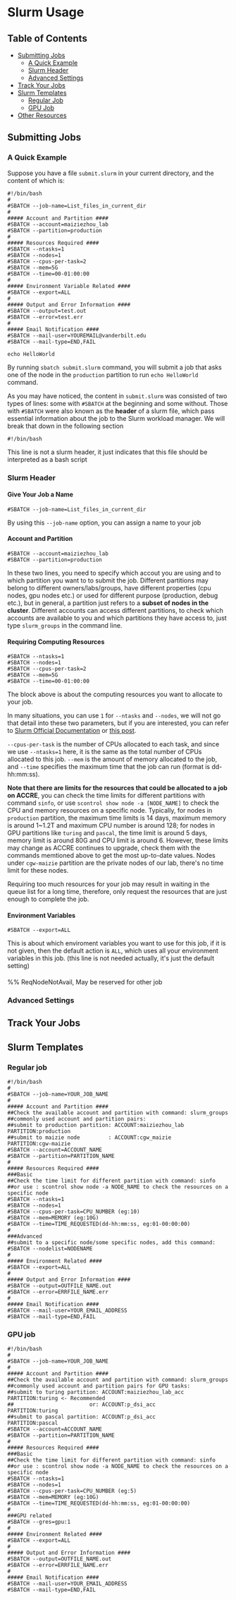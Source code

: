 # Slurm Usage
## Table of Contents
- [Submitting Jobs](#Submitting-Jobs)
  - [A Quick Example](#A-Quick-Example)
  - [Slurm Header](#Slurm-Header)
  - [Advanced Settings](#Advanced-Settings)
- [Track Your Jobs](#Track-Your-Jobs)
- [Slurm Templates](#Slurm-Templates)
  - [Regular Job](#Regular-Job)
  - [GPU Job](#GPU-Job)
- [Other Resources](#Other-Resources)

## Submitting Jobs

### A Quick Example
Suppose you have a file `submit.slurm` in your current directory, and the content of which is:
```
#!/bin/bash
#
#SBATCH --job-name=List_files_in_current_dir
#
##### Account and Partition ####
#SBATCH --account=maiziezhou_lab
#SBATCH --partition=production
#
##### Resources Required ####
#SBATCH --ntasks=1
#SBATCH --nodes=1
#SBATCH --cpus-per-task=2
#SBATCH --mem=5G
#SBATCH --time=00-01:00:00
#
##### Environment Variable Related ####
#SBATCH --export=ALL
#
##### Output and Error Information ####
#SBATCH --output=test.out
#SBATCH --error=test.err
#
##### Email Notification ####
#SBATCH --mail-user=YOUREMAIL@vanderbilt.edu
#SBATCH --mail-type=END,FAIL

echo HelloWorld
```
By running `sbatch submit.slurm` command, you will submit a job that asks one of the node in the `production` partition to run `echo HelloWorld` command.

As you may have noticed, the content in `submit.slurm` was consisted of two types of lines: some with `#SBATCH` at the beginning and some without. Those with `#SBATCH` were also known as the **header** of a slurm file, which pass essential information about the job to the Slurm workload manager. We will break that down in the following section

```
#!/bin/bash
```
This line is not a slurm header, it just indicates that this file should be interpreted as a bash script

### Slurm Header
#### Give Your Job a Name
```
#SBATCH --job-name=List_files_in_current_dir
```
By using this `--job-name` option, you can assign a name to your job
#### Account and Partition
```
#SBATCH --account=maiziezhou_lab
#SBATCH --partition=production
```
In these two lines, you need to specify which accout you are using and to which partition you want to to submit the job. Different partitions may belong to different owners/labs/groups, have different properties (cpu nodes, gpu nodes etc.) or used for different purpose (production, debug etc.), but in general, a partition just refers to a **subset of nodes in the cluster**. Different accounts can access different partitions, to check which accounts are available to you and which partitions they have access to, just type `slurm_groups` in the command line.
#### Requiring Computing Resources
```
#SBATCH --ntasks=1
#SBATCH --nodes=1
#SBATCH --cpus-per-task=2
#SBATCH --mem=5G
#SBATCH --time=00-01:00:00
```
The block above is about the computing resources you want to allocate to your job. 

In many situations, you can use `1` for `--ntasks` and `--nodes`, we will not go that detail into these two parameters, but if you are interested, you can refer to [Slurm Official Documentation](https://slurm.schedmd.com/sbatch.html) or [this post](https://stackoverflow.com/questions/39186698/what-does-the-ntasks-or-n-tasks-does-in-slurm).

`--cpus-per-task` is the number of CPUs allocated to each task, and since we use `--ntasks=1` here, it is the same as the total number of CPUs allocated to this job. `--mem` is the amount of memory allocated to the job, and `--time` specifies the maximum time that the job can run (format is dd-hh:mm:ss).

**Note that there are limits for the resources that could be allocated to a job on ACCRE**, you can check the time limits for different partitions with command `sinfo`, or use `scontrol show node -a [NODE_NAME]` to check the CPU and memory resources on a specific node. Typically, for nodes in `production` partition, the maximum time limits is 14 days, maximum memory is around 1~1.2T and maximum CPU number is around 128; for nodes in GPU partitions like `turing` and `pascal`, the time limit is around 5 days, memory limit is around 80G and CPU limit is around 6. However, these limits may change as ACCRE continues to upgrade, check them with the commands memtioned above to get the most up-to-date values. Nodes under `cgw-maizie` partition are the private nodes of our lab, there's no time limit for these nodes.

Requiring too much resources for your job may result in waiting in the queue list for a long time, therefore, only request the resources that are just enough to complete the job.

#### Environment Variables
```
#SBATCH --export=ALL
```
This is about which enviroment variables you want to use for this job, if it is not given, then the default action is `ALL`, which uses all your environment variables in this job. (this line is not needed actually, it's just the default setting)

#### 

%% ReqNodeNotAvail, May be reserved for other job
### Advanced Settings

## Track Your Jobs

## Slurm Templates
### Regular job
```
#!/bin/bash
#
#SBATCH --job-name=YOUR_JOB_NAME
#
##### Account and Partition ####
##Check the available account and partition with command: slurm_groups
##commonly used account and partition pairs:
##submit to production partition: ACCOUNT:maiziezhou_lab PARTITION:production
##submit to maizie node         : ACCOUNT:cgw_maizie     PARTITION:cgw-maizie  
#SBATCH --account=ACCOUNT_NAME
#SBATCH --partition=PARTITION_NAME
#
##### Resources Required ####
###Basic
##Check the time limit for different partition with command: sinfo
##or use : scontrol show node -a NODE_NAME to check the resources on a specific node
#SBATCH --ntasks=1
#SBATCH --nodes=1
#SBATCH --cpus-per-task=CPU_NUMBER (eg:10)
#SBATCH --mem=MEMORY (eg:10G)
#SBATCH --time=TIME_REQUESTED(dd-hh:mm:ss, eg:01-00:00:00)
#
###Advanced
##submit to a specific node/some specific nodes, add this command: #SBATCH --nodelist=NODENAME
#
##### Environment Related ####
#SBATCH --export=ALL
#
##### Output and Error Information ####
#SBATCH --output=OUTFILE_NAME.out
#SBATCH --error=ERRFILE_NAME.err
#
##### Email Notification ####
#SBATCH --mail-user=YOUR_EMAIL_ADDRESS
#SBATCH --mail-type=END,FAIL
```

### GPU job
```
#!/bin/bash
#
#SBATCH --job-name=YOUR_JOB_NAME
#
##### Account and Partition ####
##Check the available account and partition with command: slurm_groups
##commonly used account and partition pairs for GPU tasks:
##submit to turing partition: ACCOUNT:maiziezhou_lab_acc PARTITION:turing <- Recommended
##                        or: ACCOUNT:p_dsi_acc          PARTITION:turing
##submit to pascal partition: ACCOUNT:p_dsi_acc          PARTITION:pascal
#SBATCH --account=ACCOUNT_NAME
#SBATCH --partition=PARTITION_NAME
#
##### Resources Required ####
###Basic
##Check the time limit for different partition with command: sinfo
##or use : scontrol show node -a NODE_NAME to check the resources on a specific node
#SBATCH --ntasks=1
#SBATCH --nodes=1
#SBATCH --cpus-per-task=CPU_NUMBER (eg:5)
#SBATCH --mem=MEMORY (eg:10G)
#SBATCH --time=TIME_REQUESTED(dd-hh:mm:ss, eg:01-00:00:00)
#
###GPU related
#SBATCH --gres=gpu:1
#
##### Environment Related ####
#SBATCH --export=ALL
#
##### Output and Error Information ####
#SBATCH --output=OUTFILE_NAME.out
#SBATCH --error=ERRFILE_NAME.err
#
##### Email Notification ####
#SBATCH --mail-user=YOUR_EMAIL_ADDRESS
#SBATCH --mail-type=END,FAIL
```
